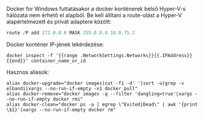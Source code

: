 Docker for Windows futtatásakor a docker konténerek belső Hyper-V-s hálózata nem érhető el alapból. Be kell állítani a route-olást
a Hyper-V alapértelmezett és privát adaptere között:

```PowerShell
route /P add 172.0.0.0 MASK 255.0.0.0 10.0.75.2
```

Docker konténer IP-jének lekérdezése:

```
docker inspect -f '{{range .NetworkSettings.Networks}}{{.IPAddress}}{{end}}' container_name_or_id
```

Hasznos aliasok:
```
alias docker-upgrade="docker images|cut -f1 -d' '|sort -u|grep -v elbandi|xargs --no-run-if-empty -n1 docker pull"
alias docker-remove="docker images -q --filter 'dangling=true'|xargs --no-run-if-empty docker rmi"
alias docker-clean="docker ps -a | egrep \"Exited|Dead\" | awk '{print \$1}'|xargs --no-run-if-empty docker rm"
```